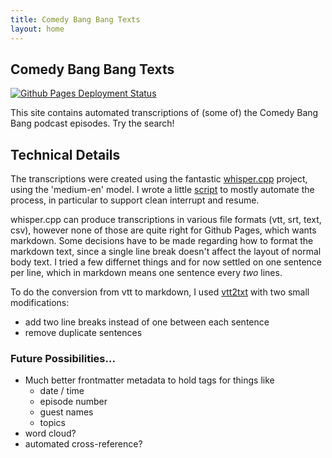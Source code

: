 ```yaml
---
title: Comedy Bang Bang Texts
layout: home
---
```


## Comedy Bang Bang Texts

[![Github Pages Deployment Status](https://github.com/dreness/cbb-texts/actions/workflows/pages.yml/badge.svg)](https://github.com/dreness/cbb-texts/actions/workflows/pages.yml)

This site contains automated transcriptions of (some of) the Comedy Bang Bang podcast episodes. Try the search!

## Technical Details

The transcriptions were created using the fantastic [whisper.cpp](https://github.com/ggerganov/whisper.cpp) project, using the 'medium-en' model. I wrote a little [script](https://gist.github.com/dreness/2ca0bbd16402ff00621974e7815c51ca) to mostly automate the process, in particular to support clean interrupt and resume.

whisper.cpp can produce transcriptions in various file formats (vtt, srt, text, csv), however none of those are quite right for Github Pages, which wants markdown. Some decisions have to be made regarding how to format the markdown text, since a single line break doesn't affect the layout of normal body text. I tried a few differnet things and for now settled on one sentence per line, which in markdown means one sentence every *two* lines.

To do the conversion from vtt to markdown, I used [vtt2txt](https://github.com/TruthfulTechnology/pm-vtt2txt) with two small modifications:

* add two line breaks instead of one between each sentence
* remove duplicate sentences

### Future Possibilities...

* Much better frontmatter metadata to hold tags for things like
  * date / time
  * episode number
  * guest names
  * topics
* word cloud?
* automated cross-reference?